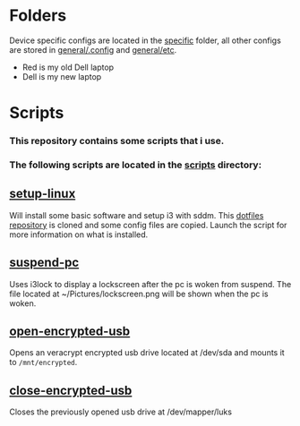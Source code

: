 # Folders
Device specific configs are located in the [specific](./specific/) folder, all other configs are stored in [general/.config](./general/.config/) and [general/etc](./general/etc/).
- Red is my old Dell laptop
- Dell is my new laptop

# Scripts
### This repository contains some scripts that i use.
### The following scripts are located in the [scripts](./scripts/) directory:

## [setup-linux](./scripts/setup-linux) 
Will install some basic software and setup i3 with sddm. This [dotfiles repository](https://github.com/LMH01/dotfiles) is cloned and some config files are copied. Launch the script for more information on what is installed.

## [suspend-pc](./scripts/suspend-pc)
Uses i3lock to display a lockscreen after the pc is woken from suspend. The file located at ~/Pictures/lockscreen.png will be shown when the pc is woken.

## [open-encrypted-usb](./scripts/open-encrypted-usb)
Opens an veracrypt encrypted usb drive located at /dev/sda and mounts it to `/mnt/encrypted`.

## [close-encrypted-usb](./scripts/close-encrypted-usb)
Closes the previously opened usb drive at /dev/mapper/luks

